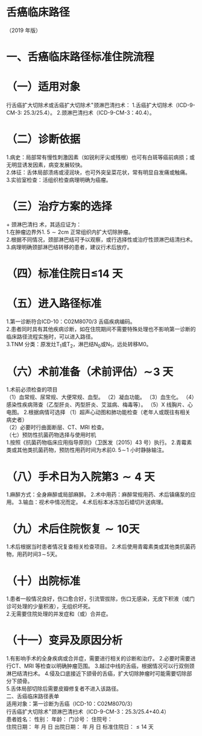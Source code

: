 # 舌癌临床路径  
（2019 年版）  
# 一、舌癌临床路径标准住院流程  
# （一）适用对象  
行舌癌扩大切除术或舌癌扩大切除术$^{+}$颈淋巴清扫术： 1.舌癌扩大切除术（ICD-9-CM-3: 25.3/25.4）。 2.颈淋巴清扫术（ICD-9-CM-3：40.4）。  
# （二）诊断依据  
1.病史：局部常有慢性刺激因素（如锐利牙尖或残根）也可有白斑等癌前病损；或无明显诱发因素，病变发展较快。  
2.体征：舌体局部溃疡或浸润块，也可外突呈菜花状，常有明显自发痛或触痛。  
3.实验室检查：活组织检查病理明确为癌瘤。  
# （三）治疗方案的选择  
$+$ 颈淋巴清扫 术，其适应证为：  
1.在肿瘤边界外$1.\ 5{\sim}2\mathrm{cm}$ 正常组织内扩大切除肿瘤。  
2.根据不同情况，颈部淋巴结可予以观察，或行选择性或治疗性颈淋巴结清扫术。  
3.病理明确颈部淋巴结转移的患者，建议行术后放疗。  
# （四）标准住院日≤14 天  
# （五）进入路径标准  
1.第一诊断符合ICD-10：C02M8070/3 舌癌疾病编码。  
2.患者同时具有其他疾病诊断，如在住院期间不需要特殊处理也不影响第一诊断的临床路径流程实施时，可以进入路径。  
3.TNM 分类：原发灶$\mathrm{T_{1}}$或$\mathrm{{T_{2}}}$，淋巴结$\mathrm{N}_{0}$或$\mathrm{N_{1}}$，远处转移M0。  
# （六）术前准备（术前评估）$\mathord{\sim}\!3$ 天  
1.术前必须检查的项目  
（1）血常规、尿常规、大便常规、血型。 （2）凝血功能。 （3）血生化。 （4）感染性疾病筛查（乙型肝炎、丙型肝炎、艾滋病、梅毒等）。  （5）X 线胸片、心电图。 2.根据病情可选择  （1）超声心动图和肺功能检查（老年人或既往有相关  
病史者）  
（2）必要时行曲面断层、CT、MRI 检查。  
（七）预防性抗菌药物选择与使用时机  
1.按照《抗菌药物临床应用指导原则》（卫医发〔2015〕43 号）执行。 2.青霉素类或其他类抗菌药物，预防性用药时间为术前$0.\ 5\!\sim\!1$ 小时静脉输注。  
# （八）手术日为入院第$\mathbf{\pmb{3}}{\sim}\mathbf{4}$ 天  
1.麻醉方式：全身麻醉或局部麻醉。 2.术中用药：麻醉常规用药、术后镇痛泵的应用。 3.输血：视术中情况而定。 4.术后标本冰冻加石蜡切片送病理。  
# （九）术后住院恢复${\sim}10$天  
1.术后根据当时患者情况复查相关检查项目。 2.术后使用青霉素类或其他类抗菌药物，用药时间$3\!\sim\!5$天。  
# （十）出院标准  
1.患者一般情况良好，伤口愈合好，引流管拔除，伤口无感染，无皮下积液（或门诊可处理的少量积液），无组织坏死。  
2.无需要住院处理的并发症和（或）合并症。  
# （十一）变异及原因分析  
1.有影响手术的全身疾病或合并症，需要进行相关的诊断和治疗。 2.必要时需要进行CT、MRI 等检查以明确肿瘤范围。 3.越过中线的舌癌，根据情况可以行双侧颈淋巴结清扫术。 4.侵及口底接近下颌骨的舌癌，扩大切除肿瘤时可能需要切除部分下颌骨。  
5.舌体局部切除后需要皮瓣修复者不进入该路径。  
二、舌癌临床路径表单  
适用对象：第一诊断为舌癌（ICD-10：C02M8070/3）  
行舌癌扩大切除术$^+$颈淋巴清扫术（ICD-9-CM-3：25.3/25.4+40.4）  
患者姓名：           性别：    年龄：    门诊号：       住院号：  
住院日期：   年  月  日    出院日期：   年  月   日     标准住院日：${\leqslant}14$ 天  
